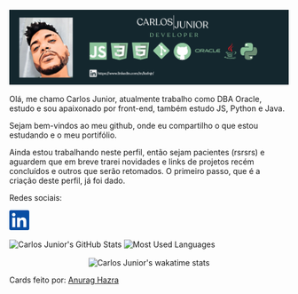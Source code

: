 ![Imagem de apresentação](./apresentacao_carlos_jr.png)

Olá, me chamo Carlos Junior, atualmente trabalho como DBA Oracle, estudo e sou apaixonado por front-end, também estudo JS, Python e Java.

Sejam bem-vindos ao meu github, onde eu compartilho o que estou estudando e o meu portifólio.

Ainda estou trabalhando neste perfil, então sejam pacientes (rsrsrs) e aguardem que em breve trarei novidades e links de projetos recém concluídos e outros que serão retomados. O primeiro passo, que é a criação deste perfil, já foi dado.

Redes sociais:

[![Linkedin Carlos Junior](./linkedin36.png)](https://www.linkedin.com/in/kafnjr/)

<p align="top">
<img align="top" src="https://github-readme-stats.vercel.app/api?username=kafnjr&show_icons=true&theme=vue-dark" alt="Carlos Junior's GitHub Stats" />

<img align="top" src="https://github-readme-stats.vercel.app/api/top-langs/?username=kafnjr&langs_count=8&theme=vue-dark" alt="Most Used Languages">
</p>

<p align="center">
<img align="center" src="https://github-readme-stats.vercel.app/api/wakatime?username=kafnjr&theme=vue-dark" alt="Carlos Junior's wakatime stats">
</p>

Cards feito por: [Anurag Hazra](https://github.com/anuraghazra)

<!--

![Carlos Junior's GitHub Stats](https://github-readme-stats.vercel.app/api?username=kafnjr&show_icons=true&theme=vue-dark)
![Most Used Languages](https://github-readme-stats.vercel.app/api/top-langs/?username=kafnjr&langs_count=8&theme=vue-dark)
[Carlos Junior's wakatime stats](https://github-readme-stats.vercel.app/api/wakatime?username=kafnjr&theme=vue-dark)
[Carlos Junior's wakatime stats](https://github-readme-stats.vercel.app/api/wakatime?username=kafnjr&theme=vue-dark)

Cards feito por: [Anurag Hazra](https://github.com/anuraghazra)

### Hi there 👋
**kafnjr/kafnjr** is a ✨ _special_ ✨ repository because its `README.md` (this file) appears on your GitHub profile.

Here are some ideas to get you started:

- 🔭 I’m currently working on ...
- 🌱 I’m currently learning ...
- 👯 I’m looking to collaborate on ...
- 🤔 I’m looking for help with ...
- 💬 Ask me about ...
- 📫 How to reach me: ...
- 😄 Pronouns: ...
- ⚡ Fun fact: ...
-->
